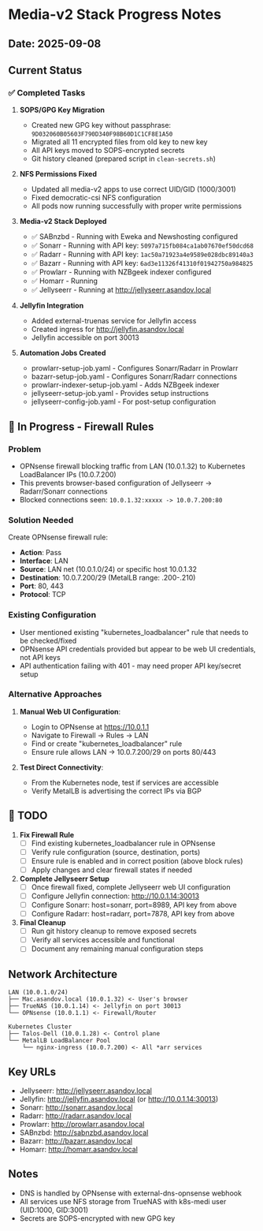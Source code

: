 # Media-v2 Stack Progress Notes

## Date: 2025-09-08

## Current Status

### ✅ Completed Tasks

1. **SOPS/GPG Key Migration**
   - Created new GPG key without passphrase: `9D032060B05603F790D340F98B60D1C1CF8E1A50`
   - Migrated all 11 encrypted files from old key to new key
   - All API keys moved to SOPS-encrypted secrets
   - Git history cleaned (prepared script in `clean-secrets.sh`)

2. **NFS Permissions Fixed** 
   - Updated all media-v2 apps to use correct UID/GID (1000/3001)
   - Fixed democratic-csi NFS configuration
   - All pods now running successfully with proper write permissions

3. **Media-v2 Stack Deployed**
   - ✅ SABnzbd - Running with Eweka and Newshosting configured
   - ✅ Sonarr - Running with API key: `5097a715fb084ca1ab07670ef50dcd68`
   - ✅ Radarr - Running with API key: `1ac50a71923a4e9589e028dbc89140a3`
   - ✅ Bazarr - Running with API key: `6ad3e11326f41310f01942750a984825`
   - ✅ Prowlarr - Running with NZBgeek indexer configured
   - ✅ Homarr - Running
   - ✅ Jellyseerr - Running at http://jellyseerr.asandov.local

4. **Jellyfin Integration**
   - Added external-truenas service for Jellyfin access
   - Created ingress for http://jellyfin.asandov.local
   - Jellyfin accessible on port 30013

5. **Automation Jobs Created**
   - prowlarr-setup-job.yaml - Configures Sonarr/Radarr in Prowlarr
   - bazarr-setup-job.yaml - Configures Sonarr/Radarr connections
   - prowlarr-indexer-setup-job.yaml - Adds NZBgeek indexer
   - jellyseerr-setup-job.yaml - Provides setup instructions
   - jellyseerr-config-job.yaml - For post-setup configuration

## 🔧 In Progress - Firewall Rules

### Problem
- OPNsense firewall blocking traffic from LAN (10.0.1.32) to Kubernetes LoadBalancer IPs (10.0.7.200)
- This prevents browser-based configuration of Jellyseerr -> Radarr/Sonarr connections
- Blocked connections seen: `10.0.1.32:xxxxx -> 10.0.7.200:80`

### Solution Needed
Create OPNsense firewall rule:
- **Action**: Pass
- **Interface**: LAN
- **Source**: LAN net (10.0.1.0/24) or specific host 10.0.1.32
- **Destination**: 10.0.7.200/29 (MetalLB range: .200-.210)
- **Port**: 80, 443
- **Protocol**: TCP

### Existing Configuration
- User mentioned existing "kubernetes_loadbalancer" rule that needs to be checked/fixed
- OPNsense API credentials provided but appear to be web UI credentials, not API keys
- API authentication failing with 401 - may need proper API key/secret setup

### Alternative Approaches
1. **Manual Web UI Configuration**:
   - Login to OPNsense at https://10.0.1.1
   - Navigate to Firewall → Rules → LAN
   - Find or create "kubernetes_loadbalancer" rule
   - Ensure rule allows LAN → 10.0.7.200/29 on ports 80/443

2. **Test Direct Connectivity**:
   - From the Kubernetes node, test if services are accessible
   - Verify MetalLB is advertising the correct IPs via BGP

## 📝 TODO

1. **Fix Firewall Rule**
   - [ ] Find existing kubernetes_loadbalancer rule in OPNsense
   - [ ] Verify rule configuration (source, destination, ports)
   - [ ] Ensure rule is enabled and in correct position (above block rules)
   - [ ] Apply changes and clear firewall states if needed

2. **Complete Jellyseerr Setup**
   - [ ] Once firewall fixed, complete Jellyseerr web UI configuration
   - [ ] Configure Jellyfin connection: http://10.0.1.14:30013
   - [ ] Configure Sonarr: host=sonarr, port=8989, API key from above
   - [ ] Configure Radarr: host=radarr, port=7878, API key from above

3. **Final Cleanup**
   - [ ] Run git history cleanup to remove exposed secrets
   - [ ] Verify all services accessible and functional
   - [ ] Document any remaining manual configuration steps

## Network Architecture

```
LAN (10.0.1.0/24)
├── Mac.asandov.local (10.0.1.32) <- User's browser
├── TrueNAS (10.0.1.14) <- Jellyfin on port 30013
└── OPNsense (10.0.1.1) <- Firewall/Router

Kubernetes Cluster
├── Talos-Dell (10.0.1.28) <- Control plane
└── MetalLB LoadBalancer Pool
    └── nginx-ingress (10.0.7.200) <- All *arr services
```

## Key URLs
- Jellyseerr: http://jellyseerr.asandov.local
- Jellyfin: http://jellyfin.asandov.local (or http://10.0.1.14:30013)
- Sonarr: http://sonarr.asandov.local
- Radarr: http://radarr.asandov.local
- Prowlarr: http://prowlarr.asandov.local
- SABnzbd: http://sabnzbd.asandov.local
- Bazarr: http://bazarr.asandov.local
- Homarr: http://homarr.asandov.local

## Notes
- DNS is handled by OPNsense with external-dns-opnsense webhook
- All services use NFS storage from TrueNAS with k8s-medi user (UID:1000, GID:3001)
- Secrets are SOPS-encrypted with new GPG key